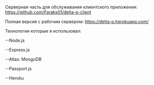 Серверная часть для обслуживания клиентского приложения: https://github.com/Faraks01/delta-p-client

Полная версия с рабочим сервером: https://delta-p.herokuapp.com/

Технологии которые я использовал: 

--Node.js

--Express.js

--Atlas: MongoDB

--Passport.js

--Heroku